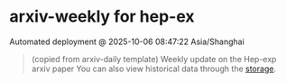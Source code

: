 # arxiv-weekly for hep-ex 
 Automated deployment @ 2025-10-06 08:47:22 Asia/Shanghai
> (copied from arxiv-daily template) Weekly update on the Hep-exp arxiv paper 
> You can also view historical data through the [storage](https://github.com/ucaszhouyx/arxiv-daily-test/tree/main/database/storage).
